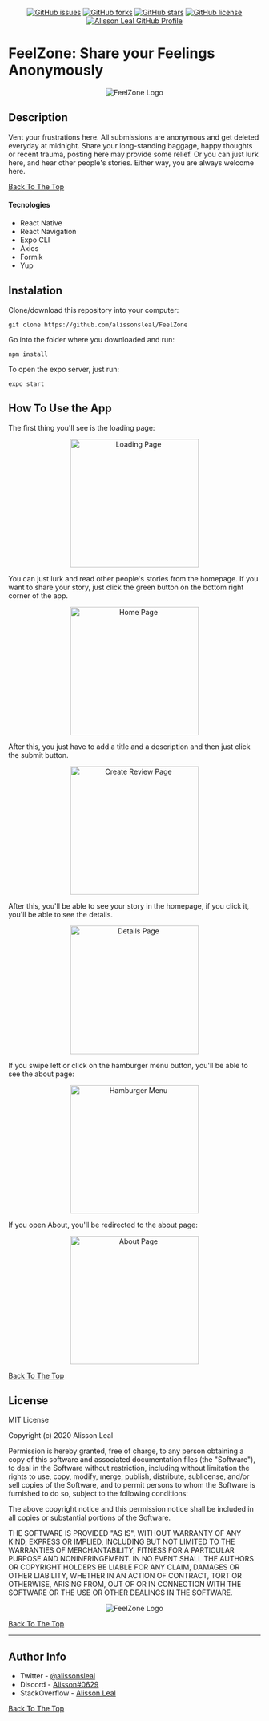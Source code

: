 <p align="center">
    <a href="https://github.com/Alissonsleal/FeelZone/issues"><img alt="GitHub issues" src="https://img.shields.io/github/issues/Alissonsleal/FeelZone?color=sucess&style=flat-square"></a>
    <a href="https://github.com/Alissonsleal/FeelZone/network"><img alt="GitHub forks" src="https://img.shields.io/github/forks/Alissonsleal/FeelZone?color=sucess&style=flat-square"></a>
    <a href="https://github.com/Alissonsleal/FeelZone/stargazers"><img alt="GitHub stars" src="https://img.shields.io/github/stars/Alissonsleal/FeelZone?color=sucess&style=flat-square"></a>
    <a href="https://github.com/Alissonsleal/FeelZone/blob/master/LICENSE"><img alt="GitHub license" src="https://img.shields.io/github/license/Alissonsleal/FeelZone?color=sucess&style=flat-square"></a>
    <a href="https://github.com/Alissonsleal/"><img alt="Alisson Leal GitHub Profile" src="https://img.shields.io/badge/made%20by-Alisson%20Leal-sucess?style=flat-square&logo=appveyor"></a>
</p>

# FeelZone: Share your Feelings Anonymously

<p align="center">
<img src="./assets/icon.png" alt="FeelZone Logo">
</p>

## Description

Vent your frustrations here. All submissions are anonymous and get deleted everyday at midnight. Share your long-standing baggage, happy thoughts or recent trauma, posting here may provide some relief. Or you can just lurk here, and hear other people's stories. Either way, you are always welcome here.

[Back To The Top](#Description)

#### Tecnologies

- React Native
- React Navigation
- Expo CLI
- Axios
- Formik
- Yup

## Instalation

Clone/download this repository into your computer:

`git clone https://github.com/alissonsleal/FeelZone`

Go into the folder where you downloaded and run:

`npm install`

To open the expo server, just run:

`expo start`

## How To Use the App

The first thing you'll see is the loading page:

<p align="center">
<img src="./assets/Screenshots/LoadingPage.png" alt="Loading Page" width="256px">
</p>

You can just lurk and read other people's stories from the homepage. If you want to share your story, just click the green button on the bottom right corner of the app.

<p align="center">
<img src="./assets/Screenshots/HomePage.png" alt="Home Page" width="256px">
</p>

After this, you just have to add a title and a description and then just click the submit button.

<p align="center">
<img src="./assets/Screenshots/CreateReviewPage_Written.png" alt="Create Review Page" width="256px">
</p>

After this, you'll be able to see your story in the homepage, if you click it, you'll be able to see the details.

<p align="center">
<img src="./assets/Screenshots/DetailsPage.png" alt="Details Page" width="256px">
</p>

If you swipe left or click on the hamburger menu button, you'll be able to see the about page:

<p align="center">
<img src="./assets/Screenshots/HamburgerMenu.png" alt="Hamburger Menu" width="256px">
</p>

If you open About, you'll be redirected to the about page:

<p align="center">
<img src="./assets/Screenshots/AboutPage.png" alt="About Page" width="256px">
</p>

[Back To The Top](#Description)

## License

MIT License

Copyright (c) 2020 Alisson Leal

Permission is hereby granted, free of charge, to any person obtaining a copy
of this software and associated documentation files (the "Software"), to deal
in the Software without restriction, including without limitation the rights
to use, copy, modify, merge, publish, distribute, sublicense, and/or sell
copies of the Software, and to permit persons to whom the Software is
furnished to do so, subject to the following conditions:

The above copyright notice and this permission notice shall be included in all
copies or substantial portions of the Software.

THE SOFTWARE IS PROVIDED "AS IS", WITHOUT WARRANTY OF ANY KIND, EXPRESS OR
IMPLIED, INCLUDING BUT NOT LIMITED TO THE WARRANTIES OF MERCHANTABILITY,
FITNESS FOR A PARTICULAR PURPOSE AND NONINFRINGEMENT. IN NO EVENT SHALL THE AUTHORS OR COPYRIGHT HOLDERS BE LIABLE FOR ANY CLAIM, DAMAGES OR OTHER LIABILITY, WHETHER IN AN ACTION OF CONTRACT, TORT OR OTHERWISE, ARISING FROM, OUT OF OR IN CONNECTION WITH THE SOFTWARE OR THE USE OR OTHER DEALINGS IN THE SOFTWARE.

<p align="center">
<img src="./assets/icon.png" alt="FeelZone Logo">
</p>

[Back To The Top](#Description)

---

## Author Info

- Twitter - [@alissonsleal](https://twitter.com/alissonsleal)
- Discord - [Alisson#0629](https://discord.com/)
- StackOverflow - [Alisson Leal](https://stackoverflow.com/users/14122260/alisson-leal)

[Back To The Top](#Description)
